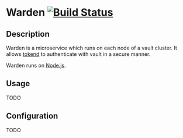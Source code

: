 # Warden [![Build Status](https://travis-ci.org/rapid7/warden.svg?branch=master)](https://travis-ci.org/rapid7/warden)
## Description

Warden is a microservice which runs on each node of a vault cluster. It allows
[tokend][] to authenticate with vault in a secure manner.

Warden runs on [Node.js][].

## Usage

TODO

## Configuration

TODO



[Node.js]: https://nodejs.org/en/
[tokend]: https://github.com/rapid7/tokend
